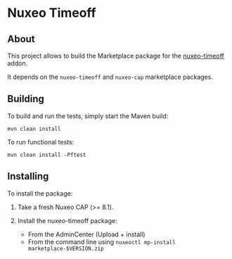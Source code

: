 # Nuxeo Timeoff

## About

This project allows to build the Marketplace package for the [nuxeo-timeoff](https://github.com/nuxeo/nuxeo-timeoff/) addon.

It depends on the `nuxeo-timeoff` and `nuxeo-cap` marketplace packages.

## Building

To build and run the tests, simply start the Maven build:

    mvn clean install

To run functional tests:

    mvn clean install -Pftest

## Installing

To install the package:

 1. Take a fresh Nuxeo CAP (>= 8.1).

 2. Install the nuxeo-timeoff package:
      - From the AdminCenter (Upload + install)
      - From the command line using `nuxeoctl mp-install marketplace-$VERSION.zip`

